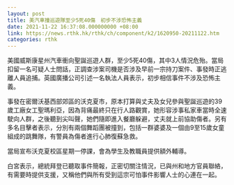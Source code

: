 ```yaml
---
layout: post
title: 美汽車撞巡遊隊至少5死40傷　初步不涉恐怖主義
date: 2021-11-22 16:37:08.000000000 +08:00
link: https://news.rthk.hk/rthk/ch/component/k2/1620950-20211122.htm
categories: rthk
---
```


美國威斯康星州汽車衝向聖誕巡遊人群，至少5死40傷，其中3人情況危殆。當局扣留一名可疑人士問話，正調查涉案司機是否涉及早前一宗持刀案件、事發時正逃離人員追捕。英國廣播公司引述一名執法人員表示，初步相信事件不涉及恐怖主義。

事發在密爾沃基西部郊區的沃克夏市，原本打算與丈夫及女兒參與聖誕巡遊的39歲工廠女工聖瑪利亞，因為背痛最終只在行人路觀賞，她形容涉事私家車當時全速駛向人群，之後聽到尖叫聲，她們隨即進入餐廳躲避，丈夫就上前協助傷者。另有多名目擊者表示，分別有兩個舞蹈團被撞到，包括一群婆婆及一個由9至15歲女童組成的跳舞隊，有警員為傷者進行心肺復蘇急救。

當局宣布沃克夏校區星期一停課，會為學生及教職員提供額外輔導。

白宮表示，總統拜登已聽取事件簡報，正密切關注情況，已與州和地方官員聯絡，有需要時提供支援，又稱他們與所有受到這宗可怕事件影響人士的心連在一起。
